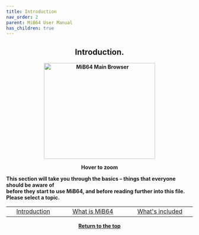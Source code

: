 ```yaml
---
title: Introduction
nav_order: 2
parent: MiB64 User Manual
has_children: true
---
```


<style>
.zoom-on-hover {
  display: inline-block;
  position: relative;
}
.zoom-on-hover img {
  display: block;
  cursor: zoom-in;
  transition: transform 0.3s ease;
  position: relative;
  z-index: 1;
  transform-origin: center center;
}
.zoom-on-hover:hover img {
  transform: scale(1.5);
  z-index: 999;
}
</style>

## <center>Introduction.</center>
<b>
<div style="text-align: center;">
<div class="zoom-on-hover">
  <img src="/manual/asset/images//main.png" alt="MiB64 Main Browser" width="300" height="260" />
</div>
<p><strong>Hover to zoom</strong></p>
</div>

<!-- ClauseEcho: Interactive Image -->

This section will take you through the basics – things that everyone should be aware of  
before they start to use MiB64, and before reading further into this file.  
Please select a topic.

<table align="center" style="width: 100%">
  <tr>
    <td class="auto-style3" style="width: 130px; text-align: center;">
      <a href="introduction" style="display: inline-block; width: 130px;">Introduction</a>
    </td>
    <td class="auto-style3" style="width: 160px; text-align: center;">
      <a href="what-is-mib64" style="display: inline-block; width: 160px;">What is MiB64</a>
    </td>
    <td class="auto-style3" style="width: 170px; text-align: center;">
      <a href="whats-included" style="display: inline-block; width: 170px;">What's included</a>
    </td>
  </tr>
</table>

<p style="text-align:center"><a href="#">Return to the top</a></p>

<!-- ClauseEcho: Introduction Protocol Complete -->
